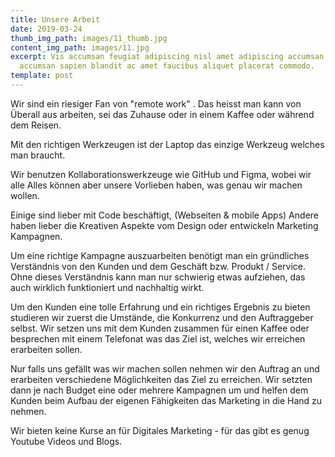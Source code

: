 ```yaml
---
title: Unsere Arbeit
date: 2019-03-24
thumb_img_path: images/11_thumb.jpg
content_img_path: images/11.jpg
excerpt: Vis accumsan feugiat adipiscing nisl amet adipiscing accumsan blandit
  accumsan sapien blandit ac amet faucibus aliquet placerat commodo.
template: post
---
```

Wir sind ein riesiger Fan von "remote work" .
Das heisst man kann von Überall aus arbeiten, sei das Zuhause oder in einem Kaffee oder während dem Reisen.

Mit den richtigen Werkzeugen ist der Laptop das einzige Werkzeug welches man braucht.

Wir benutzen Kollaborationswerkzeuge wie GitHub und Figma, wobei wir alle Alles können aber unsere Vorlieben haben, was genau wir machen wollen.

Einige sind lieber mit Code beschäftigt, (Webseiten & mobile Apps) Andere haben lieber die Kreativen Aspekte vom Design oder entwickeln Marketing Kampagnen.

Um eine richtige Kampagne auszuarbeiten benötigt man ein gründliches Verständnis von den Kunden und dem Geschäft bzw. Produkt / Service. Ohne dieses Verständnis kann man nur schwierig etwas aufziehen, das auch wirklich funktioniert und nachhaltig wirkt.   

Um den Kunden eine tolle Erfahrung und ein richtiges Ergebnis zu bieten studieren wir zuerst die Umstände, die Konkurrenz und den Auftraggeber selbst. Wir setzen uns mit dem Kunden zusammen für einen Kaffee oder besprechen mit einem Telefonat was das Ziel ist, welches wir erreichen erarbeiten sollen.

Nur falls uns gefällt was wir machen sollen nehmen wir den Auftrag an und erarbeiten verschiedene Möglichkeiten das Ziel zu erreichen. Wir setzten dann je nach Budget eine oder mehrere Kampagnen um und helfen dem Kunden beim Aufbau der eigenen Fähigkeiten das Marketing in die Hand zu nehmen.

Wir bieten keine Kurse an für Digitales Marketing - für das gibt es genug Youtube Videos und Blogs.